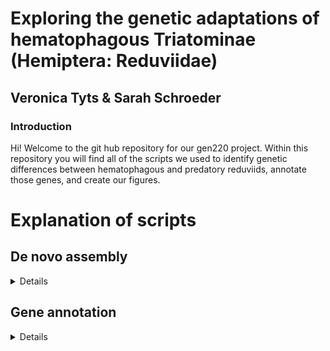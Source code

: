 # Exploring the genetic adaptations of hematophagous Triatominae (Hemiptera: Reduviidae)
## Veronica Tyts & Sarah Schroeder
### Introduction
Hi! Welcome to the git hub repository for our gen220 project. Within this repository you will find all of the scripts we used to identify genetic differences between hematophagous and predatory reduviids, annotate those genes, and create our figures.

# Explanation of scripts 
## De novo assembly
<details>
  We only needed to assemble RNA seq data for one species. We used the script trinity.sh in which we used the default settings of Trinity and included paths to fastq files of our data. 
</details>

## Gene annotation
<details>
We used the tool funannote to annote our whole genome sequences. Inputs for the script "funannotate.sh" should be annotated genomes in fasta file format. Note that the insect genome is large for this tool, so we made modifications accordingly. The cleaning step has been bypassed, minimum sequence length has been set at 5kb, RNA seq data of a closely related species was added as evidence for the predict tool, the minimum training models for Augustus was set to 100 genes, the Drosophila training model was used for Augustus, and both snap and gene mark software were turned off.
The script funannotate_annotate.sh can then be used to complete annotation. Default settings are used in this script with insecta_odb10 busco database
</details>
